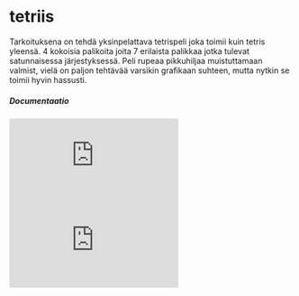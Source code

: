 # tetriis
Tarkoituksena on tehdä yksinpelattava tetrispeli joka toimii kuin tetris yleensä. 4 kokoisia palikoita joita 7 erilaista palikkaa jotka tulevat satunnaisessa järjestyksessä. Peli rupeaa pikkuhiljaa muistuttamaan valmist, vielä on paljon tehtävää varsikin grafikaan suhteen, mutta nytkin se toimii hyvin hassusti.


##### Documentaatio
 ![kuvaus](https://github.com/teiran/tetriis/blob/master/documentaatio/kuvaustetris.md)
 ![tuntikirjanpoto](https://github.com/teiran/tetriis/blob/master/documentaatio/tuntukirjanpito.md)
